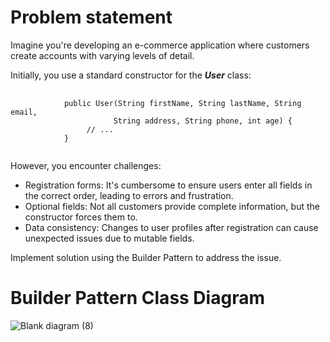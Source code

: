 # Problem statement

Imagine you're developing an e-commerce application where customers create accounts with varying levels of detail.

Initially, you use a standard constructor for the <b><i>User</b></i> class:

<pre>
      <code>
            public User(String firstName, String lastName, String email,
                       String address, String phone, int age) {
                 // ...
            }
      </code>
</pre>

However, you encounter challenges:

<ul>
    <li>Registration forms: It's cumbersome to ensure users enter all fields in the correct order, leading to errors and frustration.</li>
    <li>Optional fields: Not all customers provide complete information, but the constructor forces them to.</li>
    <li>Data consistency: Changes to user profiles after registration can cause unexpected issues due to mutable fields.</li>
</ul>

Implement solution using the Builder Pattern to address the issue.

# Builder Pattern Class Diagram
![Blank diagram (8)](https://github.com/angewonk/builderPattern/assets/142864286/088655ee-84f9-41f1-80d8-9e912ab5c10a)
